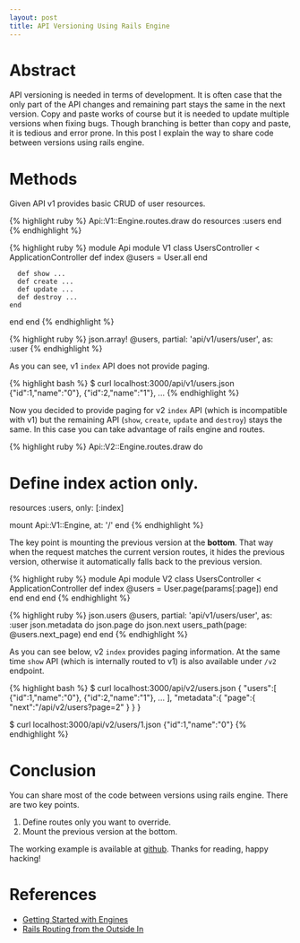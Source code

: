 ```yaml
---
layout: post
title: API Versioning Using Rails Engine
---
```


# Abstract

API versioning is needed in terms of development. It is often case that the
only part of the API changes and remaining part stays the same in the next
version. Copy and paste works of course but it is needed to update multiple
versions when fixing bugs. Though branching is better than copy and paste, it
is tedious and error prone. In this post I explain the way to share code
between versions using rails engine.

# Methods

Given API v1 provides basic CRUD of user resources.

{% highlight ruby %}
Api::V1::Engine.routes.draw do
  resources :users
end
{% endhighlight %}

{% highlight ruby %}
module Api
  module V1
    class UsersController < ApplicationController
      def index
        @users = User.all
      end

      def show ...
      def create ...
      def update ...
      def destroy ...
    end
  end
end
{% endhighlight %}

{% highlight ruby %}
json.array! @users, partial: 'api/v1/users/user', as: :user
{% endhighlight %}

As you can see, v1 `index` API does not provide paging.

{% highlight bash %}
$ curl localhost:3000/api/v1/users.json
{"id":1,"name":"0"},
{"id":2,"name":"1"},
...
{% endhighlight %}

Now you decided to provide paging for v2 `index` API (which is incompatible
with v1) but the remaining API (`show`, `create`, `update` and `destroy`) stays
the same. In this case you can take advantage of rails engine and routes.

{% highlight ruby %}
Api::V2::Engine.routes.draw do
  # Define index action only.
  resources :users, only: [:index]

  mount Api::V1::Engine, at: '/'
end
{% endhighlight %}

The key point is mounting the previous version at the __bottom__. That way when
the request matches the current version routes, it hides the previous version,
otherwise it automatically falls back to the previous version.

{% highlight ruby %}
module Api
  module V2
    class UsersController < ApplicationController
      def index
        @users = User.page(params[:page])
      end
    end
  end
end
{% endhighlight %}

{% highlight ruby %}
json.users @users, partial: 'api/v1/users/user', as: :user
json.metadata do
  json.page do
    json.next users_path(page: @users.next_page)
  end
end
{% endhighlight %}

As you can see below, v2 `index` provides paging information. At the same time
`show` API (which is internally routed to v1) is also available under `/v2`
endpoint.

{% highlight bash %}
$ curl localhost:3000/api/v2/users.json
{
  "users":[
    {"id":1,"name":"0"},
    {"id":2,"name":"1"},
    ...
  ],
  "metadata":{
    "page":{
      "next":"/api/v2/users?page=2"
    }
  }
}

$ curl localhost:3000/api/v2/users/1.json
{"id":1,"name":"0"}
{% endhighlight %}

# Conclusion

You can share most of the code between versions using rails engine. There are
two key points.

1. Define routes only you want to override.
1. Mount the previous version at the bottom.

The working example is available at [github](https://github.com/shouichi/rails-api-versioning-example).
Thanks for reading, happy hacking!

# References

- [Getting Started with Engines](http://guides.rubyonrails.org/engines.html)
- [Rails Routing from the Outside In](http://guides.rubyonrails.org/routing.html)
